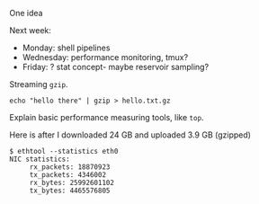 One idea 

Next week:

- Monday: shell pipelines
- Wednesday: performance monitoring, tmux?
- Friday: ? stat concept- maybe reservoir sampling?

Streaming `gzip`.

```
echo "hello there" | gzip > hello.txt.gz
```

Explain basic performance measuring tools, like `top`.

Here is after I downloaded 24 GB and uploaded 3.9 GB (gzipped)

```
$ ethtool --statistics eth0
NIC statistics:
     rx_packets: 18870923
     tx_packets: 4346002
     rx_bytes: 25992601102
     tx_bytes: 4465576805
```
